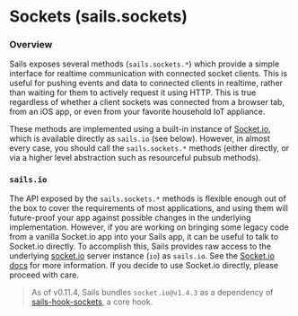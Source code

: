 # Sockets (sails.sockets)

### Overview

Sails exposes several methods (`sails.sockets.*`) which provide a simple interface for realtime communication with connected socket clients.  This is useful for pushing events and data to connected clients in realtime, rather than waiting for them to actively request it using HTTP.  This is true regardless of whether a client sockets was connected from a browser tab, from an iOS app, or even from your favorite household IoT appliance.

These methods are implemented using a built-in instance of [Socket.io](http://socket.io), which is available directly as `sails.io` (see below).  However, in almost every case, you should call the `sails.sockets.*` methods (either directly, or via a higher level abstraction such as resourceful pubsub methods).

### `sails.io`

The API exposed by the `sails.sockets.*` methods is flexible enough out of the box to cover the requirements of most applications, and using them will future-proof your app against possible changes in the underlying implementation.  However, if you are working on bringing some legacy code from a vanilla Socket.io app into your Sails app, it can be useful to talk to Socket.io directly.  To accomplish this, Sails provides raw access to the underlying [socket.io](http://socket.io/) server instance (`io`) as `sails.io`. See the [Socket.io docs](http://socket.io/docs/) for more information.  If you decide to use Socket.io directly, please proceed with care.

> As of v0.11.4, Sails bundles `socket.io@v1.4.3` as a dependency of [sails-hook-sockets](github.com/balderdashy/sails-hook-sockets), a core hook.

<docmeta name="displayName" value="sails.sockets">
<docmeta name="stabilityIndex" value="3">

